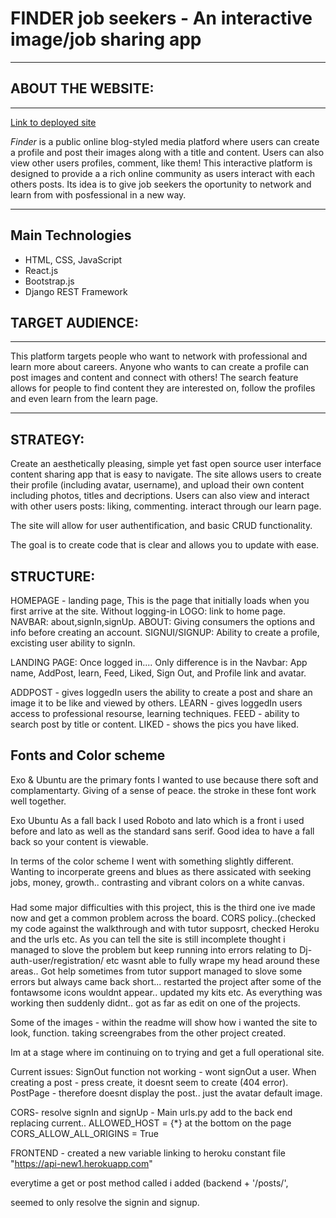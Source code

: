 FINDER job seekers - An interactive image/job sharing app
==================================

* * *

ABOUT THE WEBSITE:
------------------

* * * 

[Link to deployed site]()

_Finder_ is a public online blog-styled media platford where users can create a profile and post their images along with a title and content. Users can also view other users profiles, comment, like  them! This interactive platform is designed to provide a a rich online community as users interact with each others posts. Its idea is to give job seekers the oportunity to network and learn from with posfessional in a new way.

* * * 

## Main Technologies
- HTML, CSS, JavaScript
- React.js
- Bootstrap.js
- Django REST Framework


## TARGET AUDIENCE:

* * *

This platform targets people who want to network with professional and learn more about careers. Anyone who wants to can create a profile can post images and content and connect with others! The search feature allows for people to find content they are interested on, follow the profiles and even learn from the learn page.
  
* * *

## STRATEGY:

Create an aesthetically pleasing, simple yet fast open source user interface content sharing app that is easy to navigate. The site allows users to create their profile (including avatar, username), and upload their own content including photos, titles and decriptions. Users can also view and interact with other users posts: liking, commenting. interact through our learn page.

The site will allow for user authentification, and basic CRUD functionality.

The goal is to create  code that is clear and allows you to update with ease.

## STRUCTURE:
HOMEPAGE - landing page, This is the page that initially loads when you first arrive at the site. Without logging-in
LOGO: link to home page.
NAVBAR: about,signIn,signUp.
ABOUT: Giving consumers the options and info before creating an account.
SIGNUI/SIGNUP: Ability to create a profile, excisting user ability to signIn.

LANDING PAGE: Once logged in....
Only difference is in the Navbar: App name, AddPost, learn, Feed, Liked, Sign Out, and Profile link and avatar.

ADDPOST - gives loggedIn users the ability to create a post and share an image it to be like and viewed by others.
LEARN - gives loggedIn users access to professional resourse, learning techniques.
FEED - ability to search post by title or content.
LIKED - shows the pics you have liked.

## Fonts and Color scheme
Exo & Ubuntu are the primary fonts I wanted to use because there soft and complamentarty. Giving of a sense of peace. the stroke in these font work well together.

Exo
Ubuntu
As a fall back I used Roboto and lato which is a front i used before and lato as well as the standard sans serif. Good idea to have a fall back so your content is viewable.

In terms of the color scheme I went with something slightly different. Wanting to incorperate greens and blues as there assicated with seeking jobs, money, growth..
contrasting and vibrant colors on a white canvas.

### 
Had some major difficulties with this project, this is the third one ive made now and get a common problem across the board. CORS policy..(checked my code against the walkthrough and with tutor supposrt, checked Heroku and the urls etc. As you can tell the site is still incomplete thought i managed to slove the problem but keep running into errors relating to Dj-auth-user/registration/ etc  wasnt able to fully wrape my head around these areas.. Got help sometimes from tutor support managed to slove some errors but always came back short... restarted the project after some of the fontawsome icons wouldnt appear..  updated my kits etc.  As everything was working then suddenly didnt.. got as far as edit on one of the projects.

Some of the images - within the readme will show  how i wanted the site to look, function.
taking screengrabes from the other project created.

Im at a stage where im continuing on to trying and get a full operational site.

Current issues:
SignOut function not working - wont signOut a user.
When creating a post - press create, it doesnt seem to create (404 error).
PostPage - therefore doesnt display the post.. just the avatar default image.


CORS- resolve signIn and signUp - 
Main urls.py 
add to the back end replacing current..
ALLOWED_HOST = {*}
at the bottom on the page 
CORS_ALLOW_ALL_ORIGINS = True

FRONTEND - created a new variable linking to heroku 
constant file
"https://api-new1.herokuapp.com"

everytime a get or post method called i added (backend + '/posts/',

seemed to only resolve the signin and signup.
